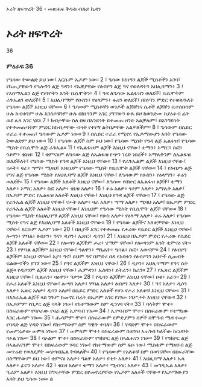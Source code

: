 ﻿
 ኦሪት ዘፍጥረት 36 - መጽሐፍ ቅዱስ ብሉይ ኪዳን
# ኦሪት ዘፍጥረት
36
### ምዕራፍ 36
የዔሳው ትውልድ ይህ ነው፤ እርሱም ኤዶም ነው።
2 ፤ ዔሳው ከከነዓን ልጆች ሚስቶችን አገባ፤ የኬጢያዊውን የዔሎንን ልጅ ዓዳን፥ የኤዊያዊው የፅብዖን ልጅ ዓና የወለዳትን አህሊባማን፥
3 ፤ የእስማኤልን ልጅ የነባዮትን እኅት ቤሴሞትን።
4 ፤ ዓዳ ለዔሳው ኤልፋዝን ወለደች፤ ቤሴሞትም ራጉኤልን ወለደች፤
5 ፤ አህሊባማም የዑስን፥ የዕላምን፥ ቆሬን ወለደች፤ በከነዓን ምድር የተወለዱለት የዔሳው ልጆች እነዚህ ናቸው።
6 ፤ ዔሳውም ሚስቶቹን ወንዶች ልጆቹንና ሴቶች ልጆቹን ቤተሰቡንም ሁሉ ከብቱንም ሁሉ እንስሶቹንም ሁሉ በከነዓንም አገር ያገኘውን ሁሉ ይዞ ከወንድሙ ከያዕቆብ ፊት ወደ ሌላ አገር ሄደ።
7 ፤ ከብታቸው ስለ በዛ በአንድነት ይቀመጡ ዘንድ አልቻሉም፤ በእንግድነት የተቀመጡባትም ምድር ከከብታቸው ብዛት የተነሣ ልትበቃቸው አልቻለችም።
8 ፤ ዔሳውም በሴይር ተራራ ተቀመጠ፤ ዔሳውም ኤዶም ነው።
9 ፤ በሴይር ተራራ የሚኖሩ የኤዶማውያን አባት የዔሳው ትውልድም ይህ ነው።
10 ፤ የዔሳው ልጆች ስም ይህ ነው፤ የዔሳው ሚስት የዓዳ ልጅ ኤልፋዝ፤ የዔሳው ሚስት የቤሴሞት ልጅ ራጉኤል።
11 ፤ የኤልፋዝም ልጆች እነዚህ ናቸው፤ ቴማን፥ ኦማር፥ ስፎ፥ ጎቶም፥ ቄኔዝ።
12 ፤ ቲምናዕም ለዔሳው ልጅ ለኤልፋዝ የጭን ገረድ ነበረች፥ አማሌቅንም ለኤልፋዝ ወለደችለት፤ የዔሳው ሚስት የዓዳ ልጆች እነዚህ ናቸው።
13 ፤ የራጉኤልም ልጆች እነዚህ ናቸው፤ ናሖት፥ ዛራ፥ ሣማ፥ ሚዛህ፤ እነዚህም የዔሳው ሚስት የቤሴሞት ልጆች ናቸው።
14 ፤ የፅብዖን ልጅ የዓና ልጅ የዔሳው ሚስት የአህሊባማ ልጆች እነዚህ ናቸው፤ ለዔሳውም የዑስን፥ የዕላማን፥ ቆሬን ወለደች።
15 ፤ የዔሳው ልጆች አለቆች እነዚህ ናቸው፤ ለዔሳው የበኵር ለኤልፋዝ ልጆች፤ ቴማን አለቃ፥ ኦማር አለቃ፥ ስፎ አለቃ፥ ቄኔዝ አለቃ፥
16 ፤ ቆሬ አለቃ፥ ጎቶም አለቃ፥ አማሌቅ አለቃ፤ በኤዶም ምድር የኤልፋዝ አለቆች እነዚህ ናቸው፤ እነዚህ የዓዳ ልጆች ናቸው።
17 ፤ የዔሳው ልጅ የራጉኤል ልጆች እነዚህ ናቸው፤ ናሖት አለቃ፥ ዛራ አለቃ፥ ሣማ አለቃ፥ ሚዛህ አለቃ፤ በኤዶም ምድር የራጉኤል ልጆች አለቆች እነዚህ ናቸው፤ እነዚህም የዔሳው ሚስት የቤሴሞት ልጆች ናቸው።
18 ፤ የዔሳው ሚስት የአህሊባማ ልጆች እነዚህ ናቸው፤ የዑስ አለቃ፥ የዕላማ አለቃ፥ ቆሬ አለቃ፤ የዔሳው ሚስት የዓና ልጅ የአህሊባማ አለቆች እነዚህ ናቸው።
19 ፤ የዔሳው ልጆችና አለቆቻቸው እነዚህ ናቸው፤ እርሱም ኤዶም ነው።
20 ፤ በዚያች አገር የተቀመጡ የሖሪው የሴይር ልጆች እነዚህ ናቸው፤ ሎጣን፥ ሦባል፥ ፅብዖን፥ ዓና፥ ዲሶን፥ ኤጽር፥ ዲሳን፤
21 ፤ እነዚህ በኤዶም ምድር የሖሪው የሴይር ልጆች አለቆች ናቸው።
22 ፤ የሎጣን ልጆችም ሖሪ፥ ሄማም ናቸው፤ የሎጣንም እኅት ቲምናዕ ናት።
23 ፤ የሦባል ልጆችም እነዚህ ናቸው፤ ዓልዋን፥ ማኔሐት፥ ዔባል፥ ስፎ፥ አውናም።
24 ፤ የፅብዖን ልጆችም እነዚህ ናቸው፤ አያ፥ ዓና፤ ይህም ዓና በምድረ በዳ የአባቱን የፅብዖንን አህዮች ሲጠብቅ ፍልውኆችን ያገኘ ነው።
25 ፤ የዓና ልጆችም እነዚህ ናቸው፤
26 ፤ ዲሶን፥ አህሊባማም የዓና ሴት ልጅ። የዲሶንም ልጆች እነዚህ ናቸው፤ ሔምዳን፥ ኤስባን፥ ይትራን፥ ክራን።
27 ፤ የኤጽር ልጆችም እነዚህ ናቸው፤ ቢልሐን፥ ዛዕዋን፥ ዓቃን።
28 ፤ የዲሳን ልጆችም እነዚህ ናቸው፤ ዑፅ፥ አራን።
29 ፤ የሖሪ አለቆች እነዚህ ናቸው፤ ሎጣን አለቃ፥ ሦባል አለቃ፥ ፅብዖን አለቃ፥
30 ፤ ዓና አለቃ፥ ዲሶን አለቃ፥ ኤጽር አለቃ፥ ዲሳን አለቃ፤ በሴይር ምድር አለቆች የሆኑ የሖሪ አለቆቹ እነዚህ ናቸው።
31 ፤ በእስራኤል ልጆች ላይ ንጉሥ ከመኖሩ በፊት በኤዶም አገር የነገሡ ነገሥታት እነዚህ ናቸው።
32 ፤ በኤዶምም የቢዖር ልጅ ባላቅ ነገሠ፤ የከተማውም ስም ዲንሃባ ናት።
33 ፤ ባላቅም ሞተ፥ በስፍራውም የባሶራው የዛራ ልጅ ኢዮባብ ነገሠ።
34 ፤ ኢዮባብም ሞተ፥ በስፍራውም የቴማኒው አገር ሑሳም ነገሠ።
35 ፤ ሑሳምም ሞተ፥ በስፍራውም የምድያምን ሰዎች በሞዓብ ሜዳ የመታ የባዳድ ልጅ ሃዳድ ነገሠ፤ የከተማውም ስም ዓዊት ተባለ።
36 ፤ ሃዳድም ሞተ፥ በስፍራውም የመሥሬቃው ሠምላ ነገሠ።
37 ፤ ሠምላም ሞተ፥ በስፍራውም በወንዝ አጠገብ ካለችው ከርሆቦት ሳኦል ነገሠ።
38 ፤ ሳኦልም ሞተ፥ በስፍራውም የዓክቦር ልጅ በኣልሐናን ነገሠ።
39 ፤ የዓክቦር ልጅ በኣልሐናንም ሞተ፥ በስፍራውም ሃዳር ነገሠ፤ የከተማውም ስም ፋዑ ነው፤ ሚስቱም የሜዛሃብ ልጅ መጥሬድ የወለደቻት መሄጣብኤል ትባላለች።
40 ፤ የዔሳውም የአለቆቹ ስም በወገናቸው በስፍራቸው በስማቸውም ይህ ነው፤ ቲምናዕ አለቃ፥ ዓልዋ አለቃ፥ የቴት አለቃ፥
41 ፤ አህሊባማ አለቃ፥ ኤላ አለቃ፥ ፊኖን አለቃ፥
42 ፤ ቄኔዝ አለቃ፥ ቴማን አለቃ፥ ሚብሳር አለቃ፥
43 ፤ መግዲኤል አለቃ፥ ዒራም አለቃ፥ እነዚህ በግዛታቸው ምድር በየመኖሪያቸው የኤዶም አለቆች ናቸው። የኤዶማውያን አባት ይህ ዔሳው ነው። a

